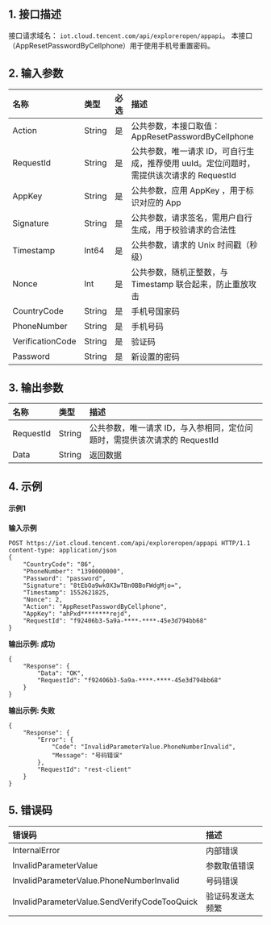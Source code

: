 ## 1. 接口描述

接口请求域名： `iot.cloud.tencent.com/api/exploreropen/appapi`。
本接口（AppResetPasswordByCellphone）用于使用手机号重置密码。

## 2. 输入参数

| 名称             | 类型   | 必选 | 描述                                                         |
| :--------------- | :----- | :--- | :----------------------------------------------------------- |
| Action           | String | 是   | 公共参数，本接口取值：AppResetPasswordByCellphone            |
| RequestId        | String | 是   | 公共参数，唯一请求 ID，可自行生成，推荐使用 uuId。定位问题时，需提供该次请求的 RequestId |
| AppKey           | String | 是   | 公共参数，应用 AppKey ，用于标识对应的 App                   |
| Signature        | String | 是   | 公共参数，请求签名，需用户自行生成，用于校验请求的合法性     |
| Timestamp        | Int64  | 是   | 公共参数，请求的 Unix 时间戳（秒级）                         |
| Nonce            | Int    | 是   | 公共参数，随机正整数，与 Timestamp 联合起来，防止重放攻击    |
| CountryCode      | String | 是   | 手机号国家码                                                 |
| PhoneNumber      | String | 是   | 手机号码                                                     |
| VerificationCode | String | 是   | 验证码                                                       |
| Password         | String | 是   | 新设置的密码                                                 |

## 3. 输出参数

| 名称      | 类型   | 描述                                                         |
| :-------- | :----- | :----------------------------------------------------------- |
| RequestId | String | 公共参数，唯一请求 ID，与入参相同，定位问题时，需提供该次请求的 RequestId |
| Data      | String | 返回数据                                                     |

## 4. 示例

#### 示例1

**输入示例**

```plaintext
POST https://iot.cloud.tencent.com/api/exploreropen/appapi HTTP/1.1
content-type: application/json
{
	"CountryCode": "86",
	"PhoneNumber": "1390000000",
	"Password": "password",
	"Signature": "8tEbOa9wk0X3wTBn0BBoFWdgMjo=",
	"Timestamp": 1552621825,
	"Nonce": 2,
	"Action": "AppResetPasswordByCellphone",
	"AppKey": "ahPxd********rejd",
	"RequestId": "f92406b3-5a9a-****-****-45e3d794bb68"
}
```

**输出示例: 成功**

```plaintext
{
	"Response": {
		"Data": "OK",
		"RequestId": "f92406b3-5a9a-****-****-45e3d794bb68"
	}
}
```

**输出示例: 失败**

```plaintext
{
	"Response": {
		"Error": {
			"Code": "InvalidParameterValue.PhoneNumberInvalid",
			"Message": "号码错误"
		},
		"RequestId": "rest-client"
	}
}
```

## 5. 错误码

| 错误码                                       | 描述             |
| :------------------------------------------- | :--------------- |
| InternalError                                | 内部错误         |
| InvalidParameterValue                        | 参数取值错误     |
| InvalidParameterValue.PhoneNumberInvalid     | 号码错误         |
| InvalidParameterValue.SendVerifyCodeTooQuick | 验证码发送太频繁 |
